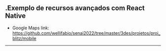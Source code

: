 .Exemplo de recursos avançados com React Native
-------------
- Google Maps
link: https://github.com/wellifabio/senai2022/tree/master/3des/projetos/proj_blitz/mobile
-------------